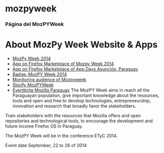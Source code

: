 # mozpyweek

### Página del MozPYWeek

**About MozPy Week**
Website & Apps
==============

* [MozPy Week 2014](http://www.mozpyweek.org/)
* [App on Firefox Marketplace of Mozpy Week 2014](https://marketplace.firefox.com/app/mozpyweek)
* [App on Firefox Marketplace of App Days Asunción, Paraguay](https://marketplace.firefox.com/app/appdaysasu)
* [Badge: MozPY Week 2014](https://badges.mozilla.org/en-US/badges/badge/MozPY-Week-2014)
* [Monitoring audience of Mozpyweek](https://tagboard.com/mozpyweek/183073)
* [Storify MozPYWeek](https://storify.com/lourcastle/mozpy-week-2014)
* [Eventbrite Mozilla Paraguay](http://www.eventbrite.es/o/mozilla-paraguay-6665493113)
 The MozPY Week aims in reach all the Paraguayan population, give important knowledge about the resources, tools and open and free to develop technologies, entrepreneurship, innovation and research that broadly favor the stakeholders.

Train stakeholders with the resources that Mozilla offers and open repositories and technological tools, to encourage the development and future income Firefox OS in Paraguay.

The MozPY Week will be in the conference ETyC 2014.

Event date
September, 22 to 26 of 2014

